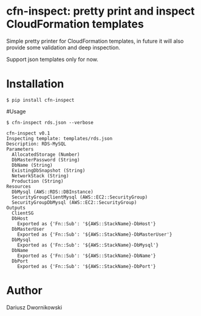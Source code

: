 # cfn-inspect: pretty print and inspect CloudFormation templates

Simple pretty printer for CloudFormation templates, in future it will also provide some validation and deep inspection. 

Support json templates only for now. 


# Installation

```$ pip install cfn-inspect```

#Usage 

```
$ cfn-inspect rds.json --verbose

cfn-inspect v0.1
Inspecting template: templates/rds.json
Description: RDS-MySQL
Parameters
  AllocatedStorage (Number)
  DbMasterPassword (String)
  DbName (String)
  ExistingDbSnapshot (String)
  NetworkStack (String)
  Production (String)
Resources
  DbMysql (AWS::RDS::DBInstance)
  SecurityGroupClientMysql (AWS::EC2::SecurityGroup)
  SecurityGroupDbMysql (AWS::EC2::SecurityGroup)
Outputs
  ClientSG
  DbHost
    Exported as {'Fn::Sub': '${AWS::StackName}-DbHost'}
  DbMasterUser
    Exported as {'Fn::Sub': '${AWS::StackName}-DbMasterUser'}
  DbMysql
    Exported as {'Fn::Sub': '${AWS::StackName}-DbMysql'}
  DbName
    Exported as {'Fn::Sub': '${AWS::StackName}-DbName'}
  DbPort
    Exported as {'Fn::Sub': '${AWS::StackName}-DbPort'}
```

# Author
Dariusz Dwornikowski
